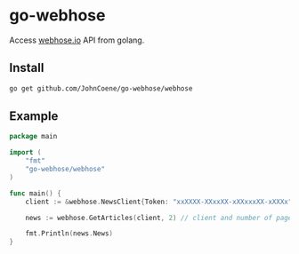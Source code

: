 # go-webhose

Access [webhose.io](https://webhose.io) API from golang.

## Install

```bash
go get github.com/JohnCoene/go-webhose/webhose
```

## Example

```go
package main

import (
	"fmt"
	"go-webhose/webhose"
)

func main() {
	client := &webhose.NewsClient{Token: "xxXXXX-XXxxXX-xXXxxxXX-xXXXx", Query: "go programming language"}

	news := webhose.GetArticles(client, 2) // client and number of pages of result

	fmt.Println(news.News)
}

```